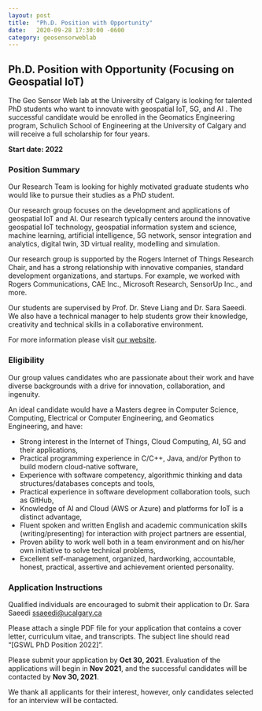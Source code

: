 ```yaml
---
layout: post
title:  "Ph.D. Position with Opportunity"
date:   2020-09-28 17:30:00 -0600
category: geosensorweblab
---
```


## Ph.D. Position with Opportunity (Focusing on Geospatial IoT)

The Geo Sensor Web lab at the University of Calgary is looking for talented PhD students who want to innovate with geospatial IoT, 5G, and AI . The successful candidate would be enrolled in the Geomatics Engineering program, Schulich School of Engineering at the University of Calgary and will receive a full scholarship for four years.

**Start date: 2022**

### Position Summary

Our Research Team is looking for highly motivated graduate students who would like to pursue their studies as a PhD student. 

Our research group focuses on the development and applications of geospatial IoT and AI. Our research typically centers around the innovative geospatial IoT technology, geospatial information system and science, machine learning, artificial intelligence, 5G network, sensor integration and analytics, digital twin, 3D virtual reality, modelling and simulation. 

Our research group is supported by the Rogers Internet of Things Research Chair, and has a strong relationship with innovative companies, standard development organizations, and startups. For example, we worked with Rogers Communications, CAE Inc., Microsoft Research, SensorUp Inc., and more. 

Our students are supervised by Prof. Dr. Steve Liang and Dr. Sara Saeedi. We also have a technical manager to help students grow their knowledge, creativity and technical skills in a collaborative environment. 

For more information please visit [our website](https://geosensorweblab.github.io).

### Eligibility

Our group values candidates who are passionate about their work and have diverse backgrounds with a drive for innovation, collaboration, and ingenuity. 

An ideal candidate would have a Masters degree in Computer Science, Computing, Electrical or Computer Engineering, and Geomatics Engineering, and have:

* Strong interest in the Internet of Things, Cloud Computing, AI, 5G and their applications,
* Practical programming experience in C/C++, Java, and/or Python to build modern cloud-native software,
* Experience with software competency, algorithmic thinking and data structures/databases concepts and tools,
* Practical experience in software development collaboration tools, such as GitHub,
* Knowledge of AI and Cloud (AWS or Azure) and platforms for IoT is a distinct advantage,
* Fluent spoken and written English and academic communication skills (writing/presenting) for interaction with project partners are essential,
* Proven ability to work well both in a team environment and on his/her own initiative to solve technical problems,
* Excellent self-management, organized, hardworking, accountable, honest, practical, assertive and achievement oriented personality. 

### Application Instructions

Qualified individuals are encouraged to submit their application to Dr. Sara Saeedi <ssaeedi@ucalgary.ca>

Please attach a single PDF file for your application that contains a cover letter, curriculum vitae, and transcripts. The subject line should read “[GSWL PhD Position 2022]”. 

Please submit your application by **Oct 30, 2021**. Evaluation of the applications will begin in **Nov 2021**, and the successful candidates will be contacted by **Nov 30, 2021**.

We thank all applicants for their interest, however, only candidates selected for an interview will be contacted. 
